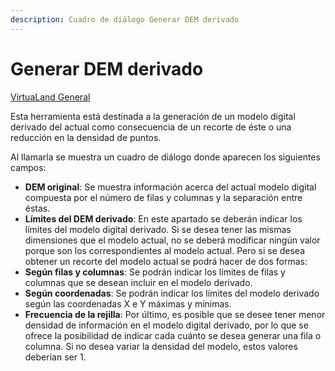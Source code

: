 ```yaml
---
description: Cuadro de diálogo Generar DEM derivado
---
```


# Generar DEM derivado

[VirtuaLand General](../fichas-de-herramientas/untitled-257/untitled-333.md)

Esta herramienta está destinada a la generación de un modelo digital derivado del actual como consecuencia de un recorte de éste o una reducción en la densidad de puntos.

Al llamarla se muestra un cuadro de diálogo donde aparecen los siguientes campos:

* **DEM original**: Se muestra información acerca del actual modelo digital compuesta por el número de filas y columnas y la separación entre éstas.
* **Límites del DEM derivado**: En este apartado se deberán indicar los límites del modelo digital derivado. Si se desea tener las mismas dimensiones que el modelo actual, no se deberá modificar ningún valor porque son los correspondientes al modelo actual. Pero si se desea obtener un recorte del modelo actual se podrá hacer de dos formas:
* **Según filas y columnas**: Se podrán indicar los límites de filas y columnas que se desean incluir en el modelo derivado.
* **Según coordenadas**: Se podrán indicar los límites del modelo derivado según las coordenadas X e Y máximas y mínimas.
* **Frecuencia de la rejilla**: Por último, es posible que se desee tener menor densidad de información en el modelo digital derivado, por lo que se ofrece la posibilidad de indicar cada cuánto se desea generar una fila o columna. Si no desea variar la densidad del modelo, estos valores deberían ser 1.

